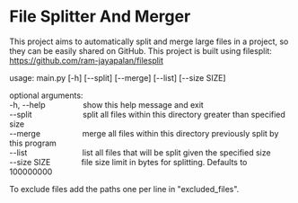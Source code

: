 # File Splitter And Merger

This project aims to automatically split and merge large files in a project, so they can be easily shared on GitHub.
This project is built using filesplit: https://github.com/ram-jayapalan/filesplit



usage: main.py [-h] [--split] [--merge] [--list] [--size SIZE]

optional arguments:<br>
  -h, --help&nbsp;&nbsp;&nbsp;&nbsp;&nbsp;&nbsp;&nbsp;&nbsp;&nbsp;&nbsp;&nbsp;&nbsp;&nbsp;&nbsp;&nbsp;&nbsp;&nbsp;show this help message and exit<br>
  --split&nbsp;&nbsp;&nbsp;&nbsp;&nbsp;&nbsp;&nbsp;&nbsp;&nbsp;&nbsp;&nbsp;&nbsp;&nbsp;&nbsp;&nbsp;&nbsp;&nbsp;&nbsp;&nbsp;&nbsp;&nbsp;&nbsp;&nbsp;split all files within this directory greater than specified size<br>
  --merge&nbsp;&nbsp;&nbsp;&nbsp;&nbsp;&nbsp;&nbsp;&nbsp;&nbsp;&nbsp;&nbsp;&nbsp;&nbsp;&nbsp;&nbsp;&nbsp;&nbsp;&nbsp;&nbsp;merge all files within this directory previously split by this program<br>
  --list&nbsp;&nbsp;&nbsp;&nbsp;&nbsp;&nbsp;&nbsp;&nbsp;&nbsp;&nbsp;&nbsp;&nbsp;&nbsp;&nbsp;&nbsp;&nbsp;&nbsp;&nbsp;&nbsp;&nbsp;&nbsp;&nbsp;&nbsp;&nbsp;&nbsp;list all files that will be split given the specified size<br>
  --size SIZE&nbsp;&nbsp;&nbsp;&nbsp;&nbsp;&nbsp;&nbsp;&nbsp;&nbsp;&nbsp;&nbsp;&nbsp;&nbsp;&nbsp;file size limit in bytes for splitting. Defaults to 100000000<br>

To exclude files add the paths one per line in "excluded_files".
